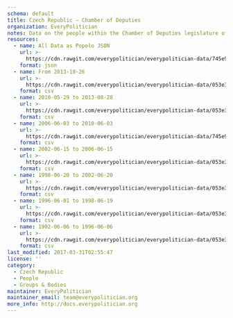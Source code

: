 ```yaml
---
schema: default
title: Czech Republic — Chamber of Deputies
organization: EveryPolitician
notes: Data on the people within the Chamber of Deputies legislature of Czech Republic.
resources:
  - name: All Data as Popolo JSON
    url: >-
      https://cdn.rawgit.com/everypolitician/everypolitician-data/745e9fbe29d628939d108ada5f4da58c8645377a/data/Czech_Republic/Deputies/ep-popolo-v1.0.json
    format: json
  - name: From 2013-10-26
    url: >-
      https://cdn.rawgit.com/everypolitician/everypolitician-data/053e36bccc1a4296657f99b37a6fb3cf71802718/data/Czech_Republic/Deputies/term-7.csv
    format: csv
  - name: 2010-05-29 to 2013-08-28
    url: >-
      https://cdn.rawgit.com/everypolitician/everypolitician-data/053e36bccc1a4296657f99b37a6fb3cf71802718/data/Czech_Republic/Deputies/term-6.csv
    format: csv
  - name: 2006-06-03 to 2010-06-03
    url: >-
      https://cdn.rawgit.com/everypolitician/everypolitician-data/745e9fbe29d628939d108ada5f4da58c8645377a/data/Czech_Republic/Deputies/term-5.csv
    format: csv
  - name: 2002-06-15 to 2006-06-15
    url: >-
      https://cdn.rawgit.com/everypolitician/everypolitician-data/053e36bccc1a4296657f99b37a6fb3cf71802718/data/Czech_Republic/Deputies/term-4.csv
    format: csv
  - name: 1998-06-20 to 2002-06-20
    url: >-
      https://cdn.rawgit.com/everypolitician/everypolitician-data/053e36bccc1a4296657f99b37a6fb3cf71802718/data/Czech_Republic/Deputies/term-3.csv
    format: csv
  - name: 1996-06-01 to 1998-06-19
    url: >-
      https://cdn.rawgit.com/everypolitician/everypolitician-data/053e36bccc1a4296657f99b37a6fb3cf71802718/data/Czech_Republic/Deputies/term-2.csv
    format: csv
  - name: 1992-06-06 to 1996-06-06
    url: >-
      https://cdn.rawgit.com/everypolitician/everypolitician-data/053e36bccc1a4296657f99b37a6fb3cf71802718/data/Czech_Republic/Deputies/term-1.csv
    format: csv
last_modified: 2017-03-31T02:55:47
license: ''
category:
  - Czech Republic
  - People
  - Groups & Bodies
maintainer: EveryPolitician
maintainer_email: team@everypolitician.org
more_info: http://docs.everypolitician.org
---
```

